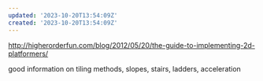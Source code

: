 ```yaml
---
updated: '2023-10-20T13:54:09Z'
created: '2023-10-20T13:54:09Z'
---
```

http://higherorderfun.com/blog/2012/05/20/the-guide-to-implementing-2d-platformers/

good information on tiling methods, slopes, stairs, ladders, acceleration